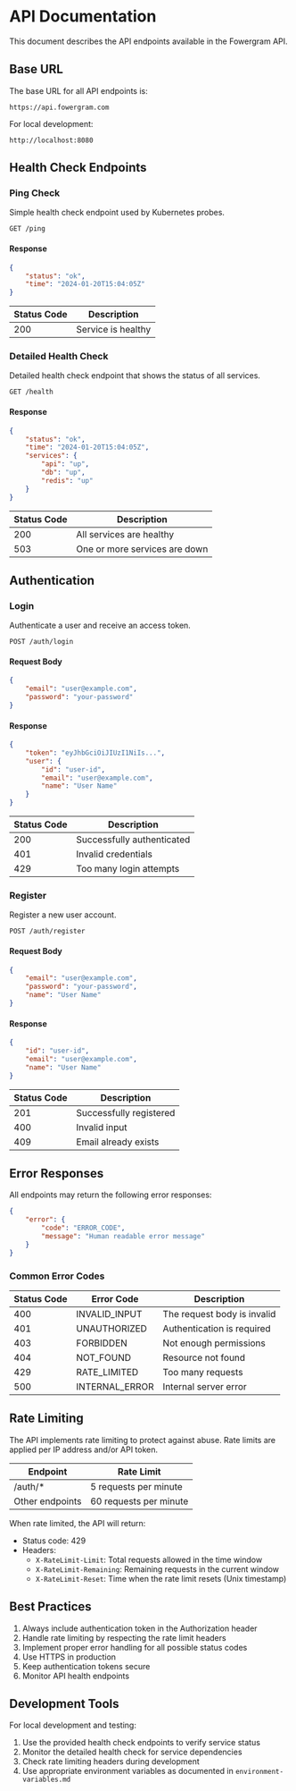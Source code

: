 # API Documentation

This document describes the API endpoints available in the Fowergram API.

## Base URL

The base URL for all API endpoints is:

```
https://api.fowergram.com
```

For local development:
```
http://localhost:8080
```

## Health Check Endpoints

### Ping Check

Simple health check endpoint used by Kubernetes probes.

```http
GET /ping
```

#### Response

```json
{
    "status": "ok",
    "time": "2024-01-20T15:04:05Z"
}
```

| Status Code | Description |
|------------|-------------|
| 200 | Service is healthy |

### Detailed Health Check

Detailed health check endpoint that shows the status of all services.

```http
GET /health
```

#### Response

```json
{
    "status": "ok",
    "time": "2024-01-20T15:04:05Z",
    "services": {
        "api": "up",
        "db": "up",
        "redis": "up"
    }
}
```

| Status Code | Description |
|------------|-------------|
| 200 | All services are healthy |
| 503 | One or more services are down |

## Authentication

### Login

Authenticate a user and receive an access token.

```http
POST /auth/login
```

#### Request Body

```json
{
    "email": "user@example.com",
    "password": "your-password"
}
```

#### Response

```json
{
    "token": "eyJhbGciOiJIUzI1NiIs...",
    "user": {
        "id": "user-id",
        "email": "user@example.com",
        "name": "User Name"
    }
}
```

| Status Code | Description |
|------------|-------------|
| 200 | Successfully authenticated |
| 401 | Invalid credentials |
| 429 | Too many login attempts |

### Register

Register a new user account.

```http
POST /auth/register
```

#### Request Body

```json
{
    "email": "user@example.com",
    "password": "your-password",
    "name": "User Name"
}
```

#### Response

```json
{
    "id": "user-id",
    "email": "user@example.com",
    "name": "User Name"
}
```

| Status Code | Description |
|------------|-------------|
| 201 | Successfully registered |
| 400 | Invalid input |
| 409 | Email already exists |

## Error Responses

All endpoints may return the following error responses:

```json
{
    "error": {
        "code": "ERROR_CODE",
        "message": "Human readable error message"
    }
}
```

### Common Error Codes

| Status Code | Error Code | Description |
|------------|------------|-------------|
| 400 | INVALID_INPUT | The request body is invalid |
| 401 | UNAUTHORIZED | Authentication is required |
| 403 | FORBIDDEN | Not enough permissions |
| 404 | NOT_FOUND | Resource not found |
| 429 | RATE_LIMITED | Too many requests |
| 500 | INTERNAL_ERROR | Internal server error |

## Rate Limiting

The API implements rate limiting to protect against abuse. Rate limits are applied per IP address and/or API token.

| Endpoint | Rate Limit |
|----------|------------|
| /auth/* | 5 requests per minute |
| Other endpoints | 60 requests per minute |

When rate limited, the API will return:
- Status code: 429
- Headers:
  - `X-RateLimit-Limit`: Total requests allowed in the time window
  - `X-RateLimit-Remaining`: Remaining requests in the current window
  - `X-RateLimit-Reset`: Time when the rate limit resets (Unix timestamp)

## Best Practices

1. Always include authentication token in the Authorization header
2. Handle rate limiting by respecting the rate limit headers
3. Implement proper error handling for all possible status codes
4. Use HTTPS in production
5. Keep authentication tokens secure
6. Monitor API health endpoints

## Development Tools

For local development and testing:

1. Use the provided health check endpoints to verify service status
2. Monitor the detailed health check for service dependencies
3. Check rate limiting headers during development
4. Use appropriate environment variables as documented in `environment-variables.md` 